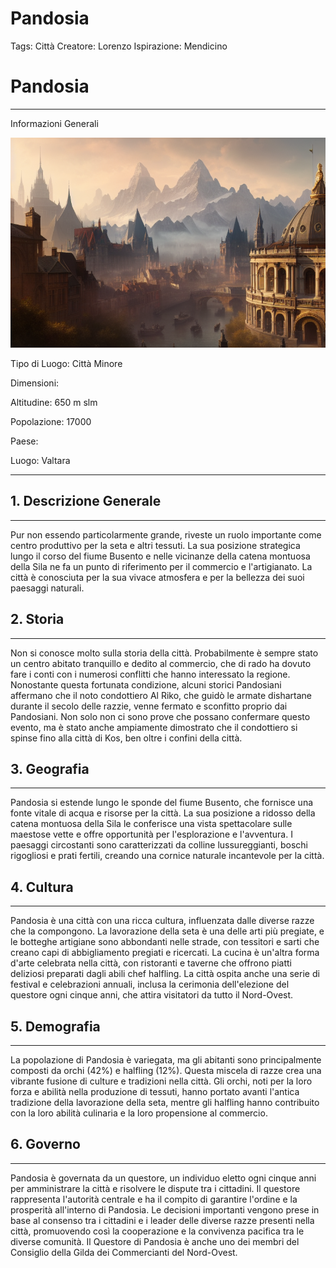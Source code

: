 # Pandosia

Tags: Città
Creatore: Lorenzo
Ispirazione: Mendicino

# Pandosia

---

Informazioni Generali

![draw-a-city-and-a-montain-haze-ultra-detailed-film-photography-light-leaks-larry-bud-melman-tr.png](draw-a-city-and-a-montain-haze-ultra-detailed-film-photography-light-leaks-larry-bud-melman-tr.png)

Tipo di Luogo: Città Minore

Dimensioni:

Altitudine: 650 m slm

Popolazione: 17000

Paese: 

Luogo: Valtara

---

## 1. Descrizione Generale

---

Pur non essendo particolarmente grande, riveste un ruolo importante come centro produttivo per la seta e altri tessuti. La sua posizione strategica lungo il corso del fiume Busento e nelle vicinanze della catena montuosa della Sila ne fa un punto di riferimento per il commercio e l'artigianato. La città è conosciuta per la sua vivace atmosfera e per la bellezza dei suoi paesaggi naturali.

## 2. Storia

---

Non si conosce molto sulla storia della città. Probabilmente è sempre stato un centro abitato tranquillo e dedito al commercio, che di rado ha dovuto fare i conti con i numerosi conflitti che hanno interessato la regione. Nonostante questa fortunata condizione, alcuni storici Pandosiani affermano che il noto condottiero Al Riko, che guidò le armate dishartane durante il secolo delle razzie, venne fermato e sconfitto proprio dai Pandosiani. Non solo non ci sono prove che possano confermare questo evento, ma è stato anche ampiamente dimostrato che il condottiero si spinse fino alla città di Kos, ben oltre i confini della città.

## 3. Geografia

---

 Pandosia si estende lungo le sponde del fiume Busento, che fornisce una fonte vitale di acqua e risorse per la città. La sua posizione a ridosso della catena montuosa della Sila le conferisce una vista spettacolare sulle maestose vette e offre opportunità per l'esplorazione e l'avventura. I paesaggi circostanti sono caratterizzati da colline lussureggianti, boschi rigogliosi e prati fertili, creando una cornice naturale incantevole per la città.

## 4. Cultura

---

Pandosia è una città con una ricca cultura, influenzata dalle diverse razze che la compongono. La lavorazione della seta è una delle arti più pregiate, e le botteghe artigiane sono abbondanti nelle strade, con tessitori e sarti che creano capi di abbigliamento pregiati e ricercati. La cucina è un'altra forma d'arte celebrata nella città, con ristoranti e taverne che offrono piatti deliziosi preparati dagli abili chef halfling. La città ospita anche una serie di festival e celebrazioni annuali, inclusa la cerimonia dell'elezione del questore ogni cinque anni, che attira visitatori da tutto il Nord-Ovest.

## 5. Demografia

---

La popolazione di Pandosia è variegata, ma gli abitanti sono principalmente composti da orchi (42%) e halfling (12%). Questa miscela di razze crea una vibrante fusione di culture e tradizioni nella città. Gli orchi, noti per la loro forza e abilità nella produzione di tessuti, hanno portato avanti l'antica tradizione della lavorazione della seta, mentre gli halfling hanno contribuito con la loro abilità culinaria e la loro propensione al commercio.

## 6. Governo

---

Pandosia è governata da un questore, un individuo eletto ogni cinque anni per amministrare la città e risolvere le dispute tra i cittadini. Il questore rappresenta l'autorità centrale e ha il compito di garantire l'ordine e la prosperità all'interno di Pandosia. Le decisioni importanti vengono prese in base al consenso tra i cittadini e i leader delle diverse razze presenti nella città, promuovendo così la cooperazione e la convivenza pacifica tra le diverse comunità. Il Questore di Pandosia è anche uno dei membri del Consiglio della Gilda dei Commercianti del Nord-Ovest.